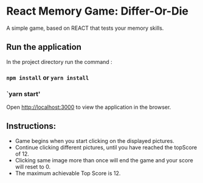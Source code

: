 # React Memory Game: Differ-Or-Die

A simple game, based on REACT that tests your memory skills.

## Run the application
In the project directory run the command :
### `npm install` or `yarn install`

### `yarn start'

Open [http://localhost:3000](http://localhost:3000) to view the application in the browser.

## Instructions:
* Game begins when you start clicking on the displayed pictures. 
* Continue clicking different pictures, until you have reached the topScore of 12.
* Clicking same image more than once will end the game and your score will reset to 0.
* The maximum achievable Top Score is 12.
